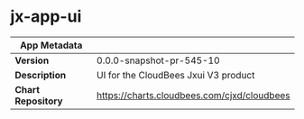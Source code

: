 # jx-app-ui

|App Metadata||
|---|---|
| **Version** | 0.0.0-snapshot-pr-545-10 |
| **Description** | UI for the CloudBees Jxui V3 product |
| **Chart Repository** | https://charts.cloudbees.com/cjxd/cloudbees |

